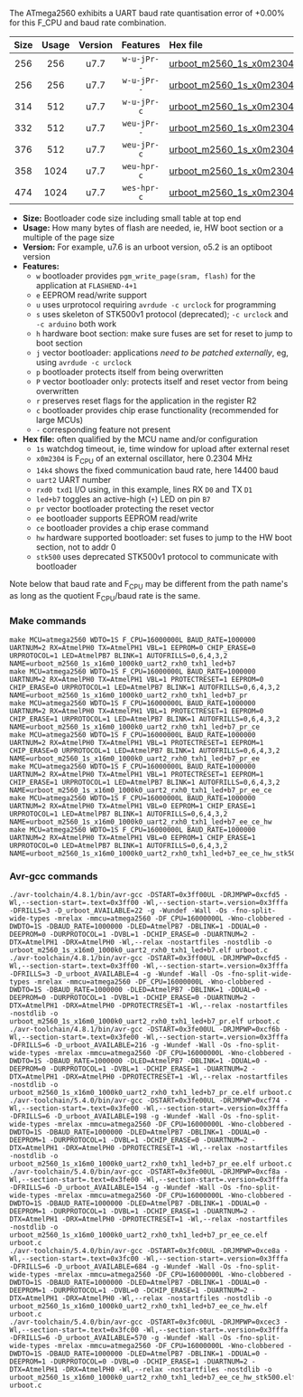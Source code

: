 The ATmega2560 exhibits a UART baud rate quantisation error of +0.00% for this F_CPU and baud rate combination.

|Size|Usage|Version|Features|Hex file|
|:-:|:-:|:-:|:-:|:--|
|256|256|u7.7|`w-u-jPr--`|[urboot_m2560_1s_x0m2304_14k4_uart2_rxh0_txh1_led+b7.hex](https://raw.githubusercontent.com/stefanrueger/urboot.hex/main/mcus/atmega2560/watchdog_1_s/external_oscillator_x/%2B0m230400_hz/%2B%2B14k4_baud/uart2_rxh0_txh1/led%2Bb7/urboot_m2560_1s_x0m2304_14k4_uart2_rxh0_txh1_led%2Bb7.hex)|
|256|256|u7.7|`w-u-jPr--`|[urboot_m2560_1s_x0m2304_14k4_uart2_rxh0_txh1_led+b7_pr.hex](https://raw.githubusercontent.com/stefanrueger/urboot.hex/main/mcus/atmega2560/watchdog_1_s/external_oscillator_x/%2B0m230400_hz/%2B%2B14k4_baud/uart2_rxh0_txh1/led%2Bb7/urboot_m2560_1s_x0m2304_14k4_uart2_rxh0_txh1_led%2Bb7_pr.hex)|
|314|512|u7.7|`w-u-jPr-c`|[urboot_m2560_1s_x0m2304_14k4_uart2_rxh0_txh1_led+b7_pr_ce.hex](https://raw.githubusercontent.com/stefanrueger/urboot.hex/main/mcus/atmega2560/watchdog_1_s/external_oscillator_x/%2B0m230400_hz/%2B%2B14k4_baud/uart2_rxh0_txh1/led%2Bb7/urboot_m2560_1s_x0m2304_14k4_uart2_rxh0_txh1_led%2Bb7_pr_ce.hex)|
|332|512|u7.7|`weu-jPr--`|[urboot_m2560_1s_x0m2304_14k4_uart2_rxh0_txh1_led+b7_pr_ee.hex](https://raw.githubusercontent.com/stefanrueger/urboot.hex/main/mcus/atmega2560/watchdog_1_s/external_oscillator_x/%2B0m230400_hz/%2B%2B14k4_baud/uart2_rxh0_txh1/led%2Bb7/urboot_m2560_1s_x0m2304_14k4_uart2_rxh0_txh1_led%2Bb7_pr_ee.hex)|
|376|512|u7.7|`weu-jPr-c`|[urboot_m2560_1s_x0m2304_14k4_uart2_rxh0_txh1_led+b7_pr_ee_ce.hex](https://raw.githubusercontent.com/stefanrueger/urboot.hex/main/mcus/atmega2560/watchdog_1_s/external_oscillator_x/%2B0m230400_hz/%2B%2B14k4_baud/uart2_rxh0_txh1/led%2Bb7/urboot_m2560_1s_x0m2304_14k4_uart2_rxh0_txh1_led%2Bb7_pr_ee_ce.hex)|
|358|1024|u7.7|`weu-hpr-c`|[urboot_m2560_1s_x0m2304_14k4_uart2_rxh0_txh1_led+b7_ee_ce_hw.hex](https://raw.githubusercontent.com/stefanrueger/urboot.hex/main/mcus/atmega2560/watchdog_1_s/external_oscillator_x/%2B0m230400_hz/%2B%2B14k4_baud/uart2_rxh0_txh1/led%2Bb7/urboot_m2560_1s_x0m2304_14k4_uart2_rxh0_txh1_led%2Bb7_ee_ce_hw.hex)|
|474|1024|u7.7|`wes-hpr-c`|[urboot_m2560_1s_x0m2304_14k4_uart2_rxh0_txh1_led+b7_ee_ce_hw_stk500.hex](https://raw.githubusercontent.com/stefanrueger/urboot.hex/main/mcus/atmega2560/watchdog_1_s/external_oscillator_x/%2B0m230400_hz/%2B%2B14k4_baud/uart2_rxh0_txh1/led%2Bb7/urboot_m2560_1s_x0m2304_14k4_uart2_rxh0_txh1_led%2Bb7_ee_ce_hw_stk500.hex)|

- **Size:** Bootloader code size including small table at top end
- **Usage:** How many bytes of flash are needed, ie, HW boot section or a multiple of the page size
- **Version:** For example, u7.6 is an urboot version, o5.2 is an optiboot version
- **Features:**
  + `w` bootloader provides `pgm_write_page(sram, flash)` for the application at `FLASHEND-4+1`
  + `e` EEPROM read/write support
  + `u` uses urprotocol requiring `avrdude -c urclock` for programming
  + `s` uses skeleton of STK500v1 protocol (deprecated); `-c urclock` and `-c arduino` both work
  + `h` hardware boot section: make sure fuses are set for reset to jump to boot section
  + `j` vector bootloader: applications *need to be patched externally*, eg, using `avrdude -c urclock`
  + `p` bootloader protects itself from being overwritten
  + `P` vector bootloader only: protects itself and reset vector from being overwritten
  + `r` preserves reset flags for the application in the register R2
  + `c` bootloader provides chip erase functionality (recommended for large MCUs)
  + `-` corresponding feature not present
- **Hex file:** often qualified by the MCU name and/or configuration
  + `1s` watchdog timeout, ie, time window for upload after external reset
  + `x0m2304` is F<sub>CPU</sub> of an external oscillator, here 0.2304 MHz
  + `14k4` shows the fixed communication baud rate, here 14400 baud
  + `uart2` UART number
  + `rxd0 txd1` I/O using, in this example, lines RX `D0` and TX `D1`
  + `led+b7` toggles an active-high (`+`) LED on pin `B7`
  + `pr` vector bootloader protecting the reset vector
  + `ee` bootloader supports EEPROM read/write
  + `ce` bootloader provides a chip erase command
  + `hw` hardware supported bootloader: set fuses to jump to the HW boot section, not to addr 0
  + `stk500` uses deprecated STK500v1 protocol to communicate with bootloader


Note below that baud rate and F<sub>CPU</sub> may be different from the path name's as long as the quotient F<sub>CPU</sub>/baud rate is the same.

### Make commands
```
make MCU=atmega2560 WDTO=1S F_CPU=16000000L BAUD_RATE=1000000 UARTNUM=2 RX=AtmelPH0 TX=AtmelPH1 VBL=1 EEPROM=0 CHIP_ERASE=0 URPROTOCOL=1 LED=AtmelPB7 BLINK=1 AUTOFRILLS=0,6,4,3,2 NAME=urboot_m2560_1s_x16m0_1000k0_uart2_rxh0_txh1_led+b7
make MCU=atmega2560 WDTO=1S F_CPU=16000000L BAUD_RATE=1000000 UARTNUM=2 RX=AtmelPH0 TX=AtmelPH1 VBL=1 PROTECTRESET=1 EEPROM=0 CHIP_ERASE=0 URPROTOCOL=1 LED=AtmelPB7 BLINK=1 AUTOFRILLS=0,6,4,3,2 NAME=urboot_m2560_1s_x16m0_1000k0_uart2_rxh0_txh1_led+b7_pr
make MCU=atmega2560 WDTO=1S F_CPU=16000000L BAUD_RATE=1000000 UARTNUM=2 RX=AtmelPH0 TX=AtmelPH1 VBL=1 PROTECTRESET=1 EEPROM=0 CHIP_ERASE=1 URPROTOCOL=1 LED=AtmelPB7 BLINK=1 AUTOFRILLS=0,6,4,3,2 NAME=urboot_m2560_1s_x16m0_1000k0_uart2_rxh0_txh1_led+b7_pr_ce
make MCU=atmega2560 WDTO=1S F_CPU=16000000L BAUD_RATE=1000000 UARTNUM=2 RX=AtmelPH0 TX=AtmelPH1 VBL=1 PROTECTRESET=1 EEPROM=1 CHIP_ERASE=0 URPROTOCOL=1 LED=AtmelPB7 BLINK=1 AUTOFRILLS=0,6,4,3,2 NAME=urboot_m2560_1s_x16m0_1000k0_uart2_rxh0_txh1_led+b7_pr_ee
make MCU=atmega2560 WDTO=1S F_CPU=16000000L BAUD_RATE=1000000 UARTNUM=2 RX=AtmelPH0 TX=AtmelPH1 VBL=1 PROTECTRESET=1 EEPROM=1 CHIP_ERASE=1 URPROTOCOL=1 LED=AtmelPB7 BLINK=1 AUTOFRILLS=0,6,4,3,2 NAME=urboot_m2560_1s_x16m0_1000k0_uart2_rxh0_txh1_led+b7_pr_ee_ce
make MCU=atmega2560 WDTO=1S F_CPU=16000000L BAUD_RATE=1000000 UARTNUM=2 RX=AtmelPH0 TX=AtmelPH1 VBL=0 EEPROM=1 CHIP_ERASE=1 URPROTOCOL=1 LED=AtmelPB7 BLINK=1 AUTOFRILLS=0,6,4,3,2 NAME=urboot_m2560_1s_x16m0_1000k0_uart2_rxh0_txh1_led+b7_ee_ce_hw
make MCU=atmega2560 WDTO=1S F_CPU=16000000L BAUD_RATE=1000000 UARTNUM=2 RX=AtmelPH0 TX=AtmelPH1 VBL=0 EEPROM=1 CHIP_ERASE=1 URPROTOCOL=0 LED=AtmelPB7 BLINK=1 AUTOFRILLS=0,6,4,3,2 NAME=urboot_m2560_1s_x16m0_1000k0_uart2_rxh0_txh1_led+b7_ee_ce_hw_stk500
```

### Avr-gcc commands
```
./avr-toolchain/4.8.1/bin/avr-gcc -DSTART=0x3ff00UL -DRJMPWP=0xcfd5 -Wl,--section-start=.text=0x3ff00 -Wl,--section-start=.version=0x3fffa -DFRILLS=3 -D_urboot_AVAILABLE=22 -g -Wundef -Wall -Os -fno-split-wide-types -mrelax -mmcu=atmega2560 -DF_CPU=16000000L -Wno-clobbered -DWDTO=1S -DBAUD_RATE=1000000 -DLED=AtmelPB7 -DBLINK=1 -DDUAL=0 -DEEPROM=0 -DURPROTOCOL=1 -DVBL=1 -DCHIP_ERASE=0 -DUARTNUM=2 -DTX=AtmelPH1 -DRX=AtmelPH0 -Wl,--relax -nostartfiles -nostdlib -o urboot_m2560_1s_x16m0_1000k0_uart2_rxh0_txh1_led+b7.elf urboot.c
./avr-toolchain/4.8.1/bin/avr-gcc -DSTART=0x3ff00UL -DRJMPWP=0xcfd5 -Wl,--section-start=.text=0x3ff00 -Wl,--section-start=.version=0x3fffa -DFRILLS=3 -D_urboot_AVAILABLE=4 -g -Wundef -Wall -Os -fno-split-wide-types -mrelax -mmcu=atmega2560 -DF_CPU=16000000L -Wno-clobbered -DWDTO=1S -DBAUD_RATE=1000000 -DLED=AtmelPB7 -DBLINK=1 -DDUAL=0 -DEEPROM=0 -DURPROTOCOL=1 -DVBL=1 -DCHIP_ERASE=0 -DUARTNUM=2 -DTX=AtmelPH1 -DRX=AtmelPH0 -DPROTECTRESET=1 -Wl,--relax -nostartfiles -nostdlib -o urboot_m2560_1s_x16m0_1000k0_uart2_rxh0_txh1_led+b7_pr.elf urboot.c
./avr-toolchain/4.8.1/bin/avr-gcc -DSTART=0x3fe00UL -DRJMPWP=0xcf6b -Wl,--section-start=.text=0x3fe00 -Wl,--section-start=.version=0x3fffa -DFRILLS=6 -D_urboot_AVAILABLE=216 -g -Wundef -Wall -Os -fno-split-wide-types -mrelax -mmcu=atmega2560 -DF_CPU=16000000L -Wno-clobbered -DWDTO=1S -DBAUD_RATE=1000000 -DLED=AtmelPB7 -DBLINK=1 -DDUAL=0 -DEEPROM=0 -DURPROTOCOL=1 -DVBL=1 -DCHIP_ERASE=1 -DUARTNUM=2 -DTX=AtmelPH1 -DRX=AtmelPH0 -DPROTECTRESET=1 -Wl,--relax -nostartfiles -nostdlib -o urboot_m2560_1s_x16m0_1000k0_uart2_rxh0_txh1_led+b7_pr_ce.elf urboot.c
./avr-toolchain/5.4.0/bin/avr-gcc -DSTART=0x3fe00UL -DRJMPWP=0xcf74 -Wl,--section-start=.text=0x3fe00 -Wl,--section-start=.version=0x3fffa -DFRILLS=6 -D_urboot_AVAILABLE=198 -g -Wundef -Wall -Os -fno-split-wide-types -mrelax -mmcu=atmega2560 -DF_CPU=16000000L -Wno-clobbered -DWDTO=1S -DBAUD_RATE=1000000 -DLED=AtmelPB7 -DBLINK=1 -DDUAL=0 -DEEPROM=1 -DURPROTOCOL=1 -DVBL=1 -DCHIP_ERASE=0 -DUARTNUM=2 -DTX=AtmelPH1 -DRX=AtmelPH0 -DPROTECTRESET=1 -Wl,--relax -nostartfiles -nostdlib -o urboot_m2560_1s_x16m0_1000k0_uart2_rxh0_txh1_led+b7_pr_ee.elf urboot.c
./avr-toolchain/5.4.0/bin/avr-gcc -DSTART=0x3fe00UL -DRJMPWP=0xcf8a -Wl,--section-start=.text=0x3fe00 -Wl,--section-start=.version=0x3fffa -DFRILLS=6 -D_urboot_AVAILABLE=154 -g -Wundef -Wall -Os -fno-split-wide-types -mrelax -mmcu=atmega2560 -DF_CPU=16000000L -Wno-clobbered -DWDTO=1S -DBAUD_RATE=1000000 -DLED=AtmelPB7 -DBLINK=1 -DDUAL=0 -DEEPROM=1 -DURPROTOCOL=1 -DVBL=1 -DCHIP_ERASE=1 -DUARTNUM=2 -DTX=AtmelPH1 -DRX=AtmelPH0 -DPROTECTRESET=1 -Wl,--relax -nostartfiles -nostdlib -o urboot_m2560_1s_x16m0_1000k0_uart2_rxh0_txh1_led+b7_pr_ee_ce.elf urboot.c
./avr-toolchain/5.4.0/bin/avr-gcc -DSTART=0x3fc00UL -DRJMPWP=0xce8a -Wl,--section-start=.text=0x3fc00 -Wl,--section-start=.version=0x3fffa -DFRILLS=6 -D_urboot_AVAILABLE=684 -g -Wundef -Wall -Os -fno-split-wide-types -mrelax -mmcu=atmega2560 -DF_CPU=16000000L -Wno-clobbered -DWDTO=1S -DBAUD_RATE=1000000 -DLED=AtmelPB7 -DBLINK=1 -DDUAL=0 -DEEPROM=1 -DURPROTOCOL=1 -DVBL=0 -DCHIP_ERASE=1 -DUARTNUM=2 -DTX=AtmelPH1 -DRX=AtmelPH0 -Wl,--relax -nostartfiles -nostdlib -o urboot_m2560_1s_x16m0_1000k0_uart2_rxh0_txh1_led+b7_ee_ce_hw.elf urboot.c
./avr-toolchain/5.4.0/bin/avr-gcc -DSTART=0x3fc00UL -DRJMPWP=0xcec3 -Wl,--section-start=.text=0x3fc00 -Wl,--section-start=.version=0x3fffa -DFRILLS=6 -D_urboot_AVAILABLE=570 -g -Wundef -Wall -Os -fno-split-wide-types -mrelax -mmcu=atmega2560 -DF_CPU=16000000L -Wno-clobbered -DWDTO=1S -DBAUD_RATE=1000000 -DLED=AtmelPB7 -DBLINK=1 -DDUAL=0 -DEEPROM=1 -DURPROTOCOL=0 -DVBL=0 -DCHIP_ERASE=1 -DUARTNUM=2 -DTX=AtmelPH1 -DRX=AtmelPH0 -Wl,--relax -nostartfiles -nostdlib -o urboot_m2560_1s_x16m0_1000k0_uart2_rxh0_txh1_led+b7_ee_ce_hw_stk500.elf urboot.c
```

